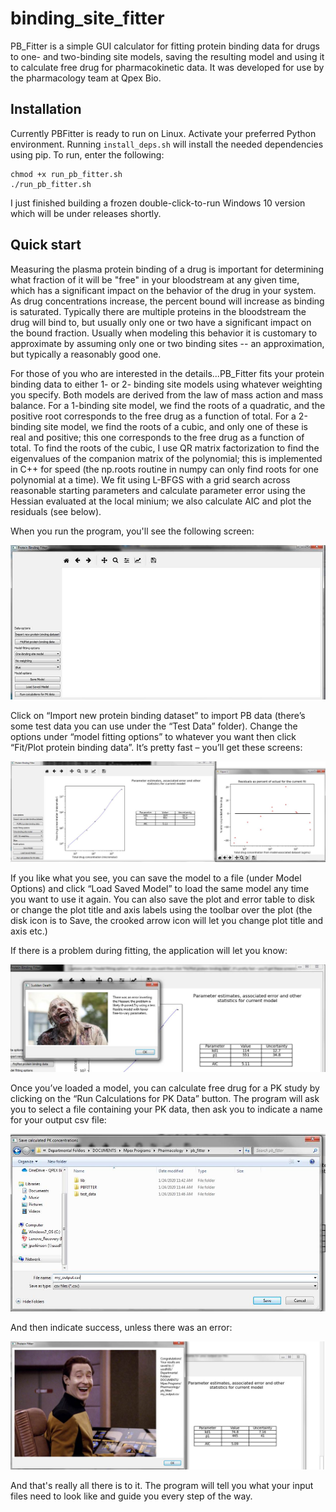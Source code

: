 # binding_site_fitter

PB_Fitter is a simple GUI calculator for fitting protein binding data for drugs to one- and two-binding site models, saving the
resulting model and using it to calculate free drug for pharmacokinetic data. It was developed for use by the pharmacology team at Qpex
Bio.

## Installation

Currently PBFitter is ready to run on Linux. Activate your preferred Python environment. Running `install_deps.sh` will
install the needed dependencies using pip. To run, enter the following:

```
chmod +x run_pb_fitter.sh
./run_pb_fitter.sh
```

I just finished building a frozen double-click-to-run Windows 10 version which will be under releases shortly.

## Quick start

Measuring the plasma protein binding of a drug is important for determining what fraction of it will be "free" in your bloodstream
at any given time, which has a significant impact on the behavior of the drug in your system. As drug concentrations increase,
the percent bound will increase as binding is saturated. Typically there are multiple proteins in the bloodstream the drug will
bind to, but usually only one or two have a significant impact on the bound fraction. Usually when modeling this behavior
it is customary to approximate by assuming only one or two binding sites -- an approximation, but typically a reasonably good one.

For those of you who are interested in the details...PB_Fitter fits your protein binding data to either 1- or 2- binding site models using whatever weighting you specify. Both models are derived from the law of mass action and mass balance. For a 1-binding site model, we find the roots of a quadratic, and the positive root corresponds to the free drug as a function of total. For a 2-binding site model, we find the roots of a cubic, and only one of these is real and positive; this one corresponds to the free drug as a function of total. To find the roots of the cubic, I use QR matrix factorization to find the eigenvalues of the companion matrix of the polynomial; this is implemented in C++ for speed (the np.roots routine in numpy can only find roots for one polynomial at a time). We fit using L-BFGS with a grid search across reasonable starting parameters and calculate parameter error using the Hessian evaluated at the local minium; we also calculate AIC and plot the residuals (see below).

When you run the program, you'll see the following screen:

![pic1](screenshots/image001.jpg)

Click on “Import new protein binding dataset” to import PB data (there’s some test data you can use under the “Test Data” folder). Change the options under “model fitting options” to whatever you want then click “Fit/Plot protein binding data”. It’s pretty fast – you’ll get these screens:

![pic2](screenshots/image002.jpg)

If you like what you see, you can save the model to a file (under Model Options) and click “Load Saved Model” to load the same model any time you want to use it again. You can also save the plot and error table to disk or change the plot title and axis labels using the toolbar over the plot (the disk icon is to Save, the crooked arrow icon will let you change plot title and axis etc.)

 

If there is a problem during fitting, the application will let you know:

![pic3](screenshots/image003.jpg)

Once you’ve loaded a model, you can calculate free drug for a PK study by clicking on the “Run Calculations for PK Data” button. The program will ask you to select a file containing your PK data, then ask you to indicate a name for your output csv file:

![pic](screenshots/image004.jpg)

And then indicate success, unless there was an error:

![pic4](screenshots/image005.jpg)

And that's really all there is to it. The program will tell you what your input files need to look like and guide you every step of the way.

